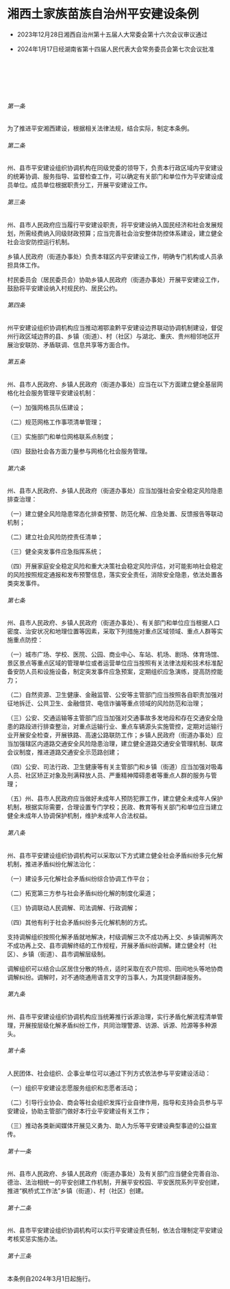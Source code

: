 # 湘西土家族苗族自治州平安建设条例

- 2023年12月28日湘西自治州第十五届人大常委会第十六次会议审议通过

- 2024年1月17日经湖南省第十四届人民代表大会常务委员会第七次会议批准

<!-- INFO END -->

​

​

​

###### 第一条

为了推进平安湘西建设，根据相关法律法规，结合实际，制定本条例。

###### 第二条

州、县市平安建设组织协调机构在同级党委的领导下，负责本行政区域内平安建设的统筹协调、服务指导、监督检查工作，可以确定有关部门和单位作为平安建设成员单位。成员单位根据职责分工，开展平安建设工作。

###### 第三条

州、县市人民政府应当履行平安建设职责，将平安建设纳入国民经济和社会发展规划，所需经费纳入同级财政预算；应当完善社会治安整体防控体系建设，建立健全社会治安防控运行机制。

乡镇人民政府（街道办事处）负责本辖区内平安建设工作，明确专门机构或人员承担具体工作。

村民委员会（居民委员会）协助乡镇人民政府（街道办事处）开展平安建设工作，鼓励将平安建设纳入村规民约、居民公约。

###### 第四条

州平安建设组织协调机构应当推动湘鄂渝黔平安建设边界联动协调机制建设，督促州行政区域边界的县、乡镇（街道）、村（社区）与湖北、重庆、贵州相邻地区开展治安联防、矛盾联调、信息共享等方面合作。

###### 第五条

州、县市人民政府、乡镇人民政府（街道办事处）应当在以下方面建立健全基层网格化社会服务管理平安建设机制：

（一）加强网格员队伍建设；

（二）规范网格工作事项清单管理；

（三）实施部门和单位网格联系点制度；

（四）鼓励社会各方面力量参与网格化社会服务管理。

###### 第六条

州、县市人民政府、乡镇人民政府（街道办事处）应当加强社会安全稳定风险隐患排查治理：

（一）建立健全风险隐患常态化排查预警、防范化解、应急处置、反馈报告等联动机制；

（二）建立社会风险防控责任清单；

（三）健全突发事件应急指挥系统；

（四）开展家庭安全稳定风险和重大决策社会稳定风险评估，对可能影响社会稳定的风险按照规定通报和发布预警信息，落实安全责任，消除安全隐患，依法处置各类突发事件。

###### 第七条

州、县市人民政府、乡镇人民政府（街道办事处）、有关部门和单位应当根据人口密度、治安状况和地理位置等因素，采取下列措施对重点区域领域、重点人群等实施重点防控：

（一）城市广场、学校、医院、公园、商业中心、车站、机场、剧场、体育场馆、景区景点等重点区域的管理单位或者运营单位应当按照有关法律法规和技术标准配备安防人员和设施设备，制定突发事件应急预案，定期组织应急演练，提高防控能力；

（二）自然资源、卫生健康、金融监管、公安等主管部门应当按照各自职责加强对征地拆迁、公共卫生、金融借贷、电信诈骗等重点领域的风险防范和治理；

（三）公安、交通运输等主管部门应当加强对交通事故多发地段和存在交通安全隐患的路段进行排查整治，对重点运输行业、重点车辆源头实施管控，定期对运输行业开展安全检查，开展铁路、高速公路联防工作；乡镇人民政府（街道办事处）应当加强辖区内道路交通安全风险隐患治理，建立健全道路交通安全管理机制、联席会议制度，推进道路交通安全示范路创建；

（四）公安、司法行政、卫生健康等有关主管部门和乡镇（街道）应当加强对吸毒人员、社区矫正对象及刑满释放人员、严重精神障碍患者等重点人群的服务与管理；

（五）州、县市人民政府应当做好未成年人预防犯罪工作，建立健全未成年人保护机制，根据实际需要，合理设置专门学校；民政、教育等有关部门和单位应当建立健全未成年人协调保护机制，维护未成年人合法权益。

###### 第八条

州、县市平安建设组织协调机构可以采取以下方式建立健全社会矛盾纠纷多元化解机制，推进矛盾纠纷化解法治化：

（一）建设多元化解社会矛盾纠纷综合协调工作平台；

（二）拓宽第三方参与社会矛盾纠纷化解的制度化渠道；

（三）协调联动人民调解、司法调解、行政调解；

（四）其他有利于社会矛盾纠纷多元化解机制的方式。

支持调解组织按照化解矛盾就地解决，村级调解三次不成功再上交、乡镇调解两次不成功再上交、县市调解终结的工作规程，开展矛盾纠纷调解。建立健全村（社区）、乡镇（街道）、县市调解层级制。

调解组织可以结合山区居住分散的特点，适时采取在农户院坝、田间地头等地协商调解纠纷。调解时，对不通晓通用语言文字的当事人，为其提供翻译服务。

###### 第九条

州、县市平安建设组织协调机构应当统筹推行诉源治理，实行矛盾化解流程清单管理，开展按层级化解矛盾纠纷工作，共同治理警源、访源、诉源、险源等多种源头。

###### 第十条

人民团体、社会组织、企事业单位可以通过下列方式依法参与平安建设活动：

（一）组织平安建设志愿服务组织和志愿者活动；

（二）引导行业协会、商会等社会组织发挥行业自律作用，指导和支持会员参与平安建设，协助主管部门做好本行业平安建设有关工作；

（三）推动各类新闻媒体开展见义勇为、助人为乐等平安建设典型事迹的公益宣传。

###### 第十一条

州、县市人民政府、乡镇人民政府（街道办事处）及有关部门应当健全完善自治、德治、法治相统一的平安创建工作机制，开展平安校园、平安医院系列平安创建，推进“枫桥式工作法”乡镇（街道）、村（社区）创建。

###### 第十二条

州、县市平安建设组织协调机构可以实行平安建设责任制，依法合理制定平安建设考核奖惩实施办法。

###### 第十三条

本条例自2024年3月1日起施行。
